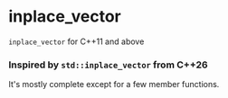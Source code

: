 # inplace_vector
`inplace_vector` for C++11 and above

### Inspired by `std::inplace_vector` from C++26

It's mostly complete except for a few member functions.
